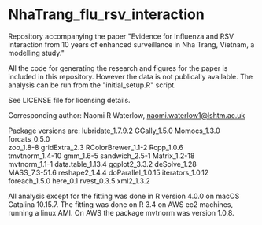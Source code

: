 # NhaTrang_flu_rsv_interaction
Repository accompanying the paper "Evidence for Influenza and RSV interaction from 10 years of enhanced surveillance in Nha Trang, Vietnam, a modelling study."

All the code for generating the research and figures for the paper is included in this repository. However the data is not publically available. 
The analysis can be run from the "initial_setup.R" script. 

See LICENSE file for licensing details.

Corresponding author: Naomi R Waterlow, naomi.waterlow1@lshtm.ac.uk

Package versions are:
lubridate_1.7.9.2  GGally_1.5.0       Momocs_1.3.0       forcats_0.5.0     
zoo_1.8-8          gridExtra_2.3      RColorBrewer_1.1-2 Rcpp_1.0.6        
tmvtnorm_1.4-10    gmm_1.6-5          sandwich_2.5-1     Matrix_1.2-18     
mvtnorm_1.1-1      data.table_1.13.4  ggplot2_3.3.2      deSolve_1.28      
MASS_7.3-51.6      reshape2_1.4.4     doParallel_1.0.15  iterators_1.0.12  
foreach_1.5.0      here_0.1           rvest_0.3.5        xml2_1.3.2  

All analysis except for the fitting was done in R version 4.0.0 on macOS Catalina 10.15.7. The fitting was done on R 3.4 on AWS ec2 machines, running a linux AMI. On AWS the package mvtnorm was version 1.0.8.
